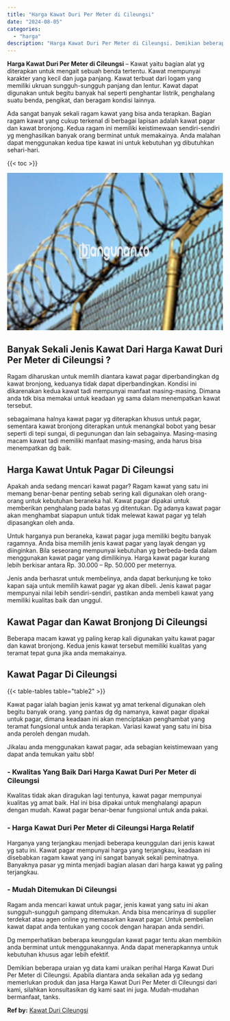 ```yaml
---
title: "Harga Kawat Duri Per Meter di Cileungsi"
date: "2024-08-05"
categories: 
  - "harga"
description: "Harga Kawat Duri Per Meter di Cileungsi. Demikian beberapa uraian yg data kami uraikan perihal Harga Kawat Duri Per Meter di Cileungsi. Apabila diantara anda..."
---
```


**Harga Kawat Duri Per Meter di Cileungsi** – Kawat yaitu bagian alat yg diterapkan untuk mengait sebuah benda tertentu. Kawat mempunyai karakter yang kecil dan juga panjang. Kawat terbuat dari logam yang memiliki ukruan sungguh-sungguh panjang dan lentur. Kawat dapat digunakan untuk begitu banyak hal seperti penghantar listrik, penghalang suatu benda, pengikat, dan beragam kondisi lainnya.

Ada sangat banyak sekali ragam kawat yang bisa anda terapkan. Bagian ragam kawat yang cukup terkenal di berbagai lapisan adalah kawat pagar dan kawat bronjong. Kedua ragam ini memiliki keistimewaan sendiri-sendiri yg menghasilkan banyak orang berminat untuk memakainya. Anda malahan dapat menggunakan kedua tipe kawat ini untuk kebutuhan yg dibutuhkan sehari-hari.

{{< toc >}}

![Harga Kawat Duri Per Meter di Cileungsi](/images/jual-kawat-murah09.png)

## Banyak Sekali Jenis Kawat Dari Harga Kawat Duri Per Meter di Cileungsi ?

Ragam diharuskan untuk memlih diantara kawat pagar diperbandingkan dg kawat bronjong, keduanya tidak dapat diperbandingkan. Kondisi ini dikarenakan kedua kawat tadi mempunyai manfaat masing-masing. Dimana anda tdk bisa memakai untuk keadaan yg sama dalam menempatkan kawat tersebut.

sebagaimana halnya kawat pagar yg diterapkan khusus untuk pagar, sementara kawat bronjong diterapkan untuk menangkal bobot yang besar seperti di tepi sungai, di pegunungan dan lain sebagainya. Masing-masing macam kawat tadi memiliki manfaat masing-masing, anda harus bisa menempatkan dg baik.

## Harga Kawat Untuk Pagar Di Cileungsi

Apakah anda sedang mencari kawat pagar? Ragam kawat yang satu ini memang benar-benar penting sebab sering kali digunakan oleh orang-orang untuk kebutuhan beraneka hal. Kawat pagar dipakai untuk memberikan penghalang pada batas yg ditentukan. Dg adanya kawat pagar akan menghambat siapapun untuk tidak melewat kawat pagar yg telah dipasangkan oleh anda.

Untuk harganya pun beraneka, kawat pagar juga memiliki begitu banyak ragamnya. Anda bisa memilih jenis kawat pagar yang layak dengan yg diinginkan. Bila seseorang mempunyai kebutuhan yg berbeda-beda dalam menggunakan kawat pagar yang dimilikinya. Harga kawat pagar kurang lebih berkisar antara Rp. 30.000 – Rp. 50.000 per meternya.

Jenis anda berhasrat untuk membelinya, anda dapat berkunjung ke toko kapan saja untuk memilih kawat pagar yg akan dibeli. Jenis kawat pagar mempunyai nilai lebih sendiri-sendiri, pastikan anda membeli kawat yang memiliki kualitas baik dan unggul.

## Kawat Pagar dan Kawat Bronjong Di Cileungsi

Beberapa macam kawat yg paling kerap kali digunakan yaitu kawat pagar dan kawat bronjong. Kedua jenis kawat tersebut memiliki kualitas yang teramat tepat guna jika anda memakainya.

## Kawat Pagar Di Cileungsi

{{< table-tables table="table2" >}}

Kawat pagar ialah bagian jenis kawat yg amat terkenal digunakan oleh begitu banyak orang. yang pantas dg dg namanya, kawat pagar dipakai untuk pagar, dimana keadaan ini akan menciptakan penghambat yang teramat fungsional untuk anda terapkan. Variasi kawat yang satu ini bisa anda peroleh dengan mudah.

Jikalau anda menggunakan kawat pagar, ada sebagian keistimewaan yang dapat anda temukan yaitu sbb!

### \- Kwalitas Yang Baik Dari Harga Kawat Duri Per Meter di Cileungsi

Kwalitas tidak akan diragukan lagi tentunya, kawat pagar mempunyai kualitas yg amat baik. Hal ini bisa dipakai untuk menghalangi apapun dengan mudah. Kawat pagar benar-benar fungsional untuk anda pakai.

### \- Harga Kawat Duri Per Meter di Cileungsi Harga Relatif

Harganya yang terjangkau menjadi beberapa keunggulan dari jenis kawat yg satu ini. Kawat pagar mempunyai harga yang terjangkau, keadaan ini disebabkan ragam kawat yang ini sangat banyak sekali peminatnya. Banyaknya pasar yg minta menjadi bagian alasan dari harga kawat yg paling terjangkau.

### \- Mudah Ditemukan Di Cileungsi

Ragam anda mencari kawat untuk pagar, jenis kawat yang satu ini akan sungguh-sungguh gampang ditemukan. Anda bisa mencarinya di supplier terdekat atau agen online yg memasarkan kawat pagar. Untuk pembelian kawat dapat anda tentukan yang cocok dengan harapan anda sendiri.

Dg memperhatikan beberapa keunggulan kawat pagar tentu akan membikin anda berminat untuk menggunakannya. Anda dapat menerapkannya untuk kebutuhan khusus agar lebih efektif.

Demikian beberapa uraian yg data kami uraikan perihal Harga Kawat Duri Per Meter di Cileungsi. Apabila diantara anda sekalian ada yg sedang memerlukan produk dan jasa Harga Kawat Duri Per Meter di Cileungsi dari kami, silahkan konsultasikan dg kami saat ini juga. Mudah-mudahan bermanfaat, tanks.

**Ref by:** [Kawat Duri Cileungsi](https://id.wikipedia.org/wiki/Kawat)
